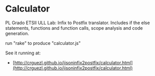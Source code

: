 # Calculator

PL Grado ETSII ULL Lab: Infix to Postfix translator. 
Includes if the else statements, functions and
function calls, scope analysis and code generation.

run "rake" to produce "calculator.js"

See it running at:

* [http://crguezl.github.io/jisoninfix2postfix/calculator.html](http://crguezl.github.io/jisoninfix2postfix/calculator.html)

